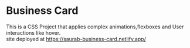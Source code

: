 # Business Card
This is a CSS Project that applies complex animations,flexboxes and User interactions like hover.\
site deployed at https://saurab-business-card.netlify.app/
